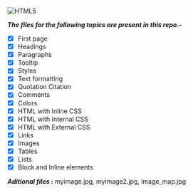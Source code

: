 ![HTML5](https://upload.wikimedia.org/wikipedia/commons/thumb/6/61/HTML5_logo_and_wordmark.svg/240px-HTML5_logo_and_wordmark.svg.png)

***The files for the following topics are present in this repo.-***  

- [x] First page
- [x] Headings
- [x] Paragraphs
- [x] Tooltip
- [x] Styles
- [x] Text formatting
- [x] Quotation Citation
- [x] Comments
- [x] Colors
- [x] HTML with Inline CSS
- [x] HTML with Internal CSS
- [x] HTML with External CSS
- [x] Links
- [x] Images
- [x] Tables
- [x] Lists
- [x] Block and Inline elements

***Aditional files :*** myimage.jpg, myimage2.jpg, image_map.jpg 
